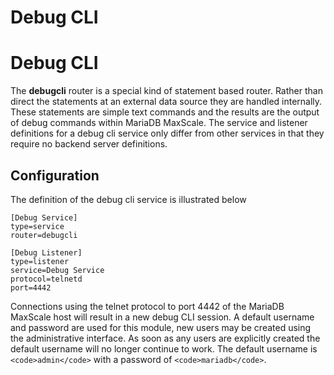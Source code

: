 
# Debug CLI

# Debug CLI


The **debugcli** router is a special kind of statement based router. Rather than direct the statements at an external data source they are handled internally. These statements are simple text commands and the results are the output of debug commands within MariaDB MaxScale. The service and listener definitions for a debug cli service only differ from other services in that they require no backend server definitions.


## Configuration


The definition of the debug cli service is illustrated below



```
[Debug Service]
type=service
router=debugcli

[Debug Listener]
type=listener
service=Debug Service
protocol=telnetd
port=4442
```



Connections using the telnet protocol to port 4442 of the MariaDB MaxScale host will result in a new debug CLI session. A default username and password are used for this module, new users may be created using the administrative interface. As soon as any users are explicitly created the default username will no longer continue to work. The default username is `<code>admin</code>` with a password of `<code>mariadb</code>`.
